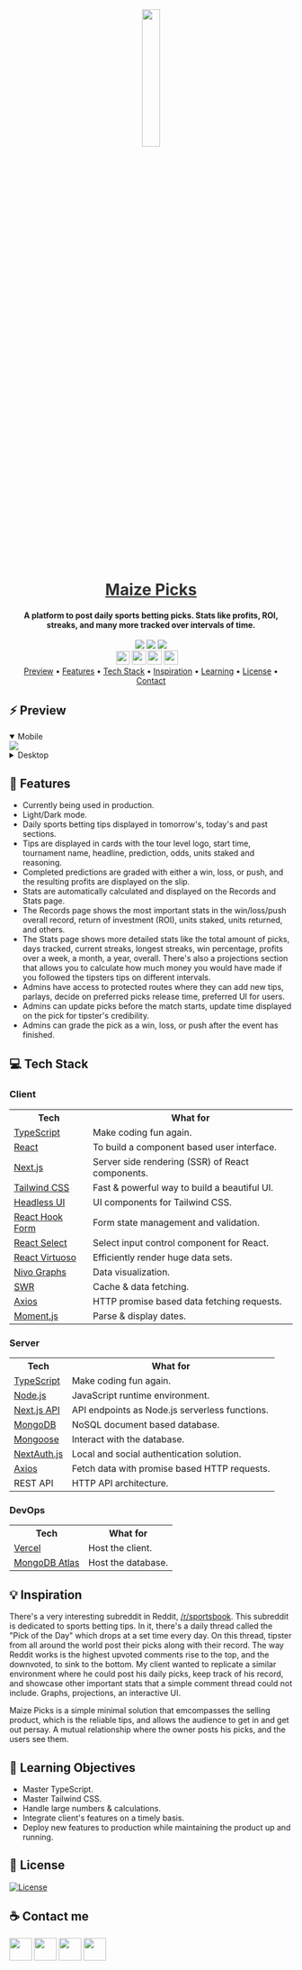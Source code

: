 <div align="center">
    <img src="https://i.ibb.co/pf52rD3/logo.png" width="25%"/>
    <a href="https://maizepicks.vercel.app" style="color: #303030;"><h1>Maize Picks</h1></a>
    <h4>A platform to post daily sports betting picks. Stats like profits, ROI, streaks, and many more tracked over intervals of time.</h4>
</div>

<div align="center">
    <img src="https://img.shields.io/github/last-commit/arsantiagolopez/picks?label=updated"/>
    <a href="https://github.com/arsantiagolopez/picks/blob/main/LICENSE"><img src="https://img.shields.io/github/license/arsantiagolopez/picks?color=303030" /></a>
    <img src="https://img.shields.io/github/languages/top/arsantiagolopez/picks" />
</div>

<div align="center">
	<a href="https://alexandersantiago.com/"><img src="https://alexandersantiago.com/alex.png" width="24" style="margin-left: -1em;" /></a>
	<a href="https://instagram.com/asantilopez"><img src="https://cdn2.iconfinder.com/data/icons/black-white-social-media/32/instagram_online_social_media_photo-1024.png" width="25" /></a>
	<a href="https://twitter.com/arsantiagolopez"><img src="https://cdn2.iconfinder.com/data/icons/black-white-social-media/32/twitter_online_social_media-512.png" width="25" /></a>
	<a href="mailto:arsantiagolopez@gmail.com"><img src="https://cdn4.iconfinder.com/data/icons/black-white-social-media/32/mail_email_envelope_send_message-1024.png" width="25" /></a>
</div>

<div align="center">
  <a href="#preview">Preview</a> •
  <a href="#features">Features</a> •
  <a href="#tech">Tech Stack</a> •
  <a href="#inspiration">Inspiration</a> •
  <a href="#objectives">Learning</a> •
  <a href="#license">License</a> •
  <a href="#contact">Contact</a>
</div>

<h2 id="preview">⚡ Preview</h2>

<details open>
  <summary>Mobile</summary>
  <img src="https://github.com/arsantiagolopez/gifs/blob/main/picks/mobile.gif" />
</details>

<details>
  <summary>Desktop</summary>
  <img src="https://github.com/arsantiagolopez/gifs/blob/main/picks/desktop.gif" />
</details>

<h2 id="features">🎯 Features</h2>

- Currently being used in production.
- Light/Dark mode.
- Daily sports betting tips displayed in tomorrow's, today's and past sections.
- Tips are displayed in cards with the tour level logo, start time, tournament name, headline, prediction, odds, units staked and reasoning.
- Completed predictions are graded with either a win, loss, or push, and the resulting profits are displayed on the slip.
- Stats are automatically calculated and displayed on the Records and Stats page.
- The Records page shows the most important stats in the win/loss/push overall record, return of investment (ROI), units staked, units returned, and others.
- The Stats page shows more detailed stats like the total amount of picks, days tracked, current streaks, longest streaks, win percentage, profits over a week, a month, a year, overall. There's also a projections section that allows you to calculate how much money you would have made if you followed the tipsters tips on different intervals.
- Admins have access to protected routes where they can add new tips, parlays, decide on preferred picks release time, preferred UI for users.
- Admins can update picks before the match starts, update time displayed on the pick for tipster's credibility.
- Admins can grade the pick as a win, loss, or push after the event has finished.

<h2 id="tech">‎‍💻 Tech Stack</h2>

### Client

<table>
  <tr>
      <th>Tech</th>
      <th>What for</th>
  </tr>
    <tr>
      <td><a href="https://www.typescriptlang.org/">TypeScript</a></td>
      <td>Make coding fun again.</td>
  </tr>
  <tr>
      <td><a href="https://reactjs.org/">React</a></td>
      <td>To build a component based user interface.</td>
  </tr>
  <tr>
      <td><a href="https://nextjs.org/">Next.js</a></td>
      <td>Server side rendering (SSR) of React components.</td>
  </tr>
    <tr>
    <td><a href="https://tailwindcss.com/">Tailwind CSS</td>
    <td>Fast & powerful way to build a beautiful UI.</td>
  </tr>
    <tr>
      <td><a href="https://headlessui.dev/">Headless UI</a></td>
      <td>UI components for Tailwind CSS.</td>
    </tr>
    <tr>
      <td><a href="https://react-hook-form.com/">React Hook Form</a></td>
      <td>Form state management and validation.</td>
  </tr>
  <tr>
      <td><a href="https://react-select.com/">React Select</a></td>
      <td>Select input control component for React.</td>
  </tr>
  <tr>
      <td><a href="https://virtuoso.dev/">React Virtuoso</a></td>
      <td>Efficiently render huge data sets.</td>
    </tr>
    <tr>
      <td><a href="https://nivo.rocks/">Nivo Graphs</a></td>
      <td>Data visualization.</td>
  </tr>
  <tr>
      <td><a href="https://swr.vercel.app/">SWR</a></td>
      <td>Cache & data fetching.</td>
  </tr>
  <tr>
      <td><a href="https://axios-http.com/docs/intro">Axios</a></td>
      <td>HTTP promise based data fetching requests.</td>
  </tr>
  <tr>
      <td><a href="https://momentjs.com/">Moment.js</a></td>
      <td>Parse & display dates.</td>
  </tr>
</table>

### Server

<table>
    <tr>
        <th>Tech</th>
        <th>What for</th>
    </tr>
    <tr>
      <td><a href="https://www.typescriptlang.org/">TypeScript</a></td>
      <td>Make coding fun again.</td>
  </tr>
    <tr>
        <td><a href="https://nodejs.org/">Node.js</a></td>
        <td>JavaScript runtime environment.</td>
    </tr>
    <tr>
        <td><a href="https://nextjs.org/">Next.js API</a></td>
        <td>API endpoints as Node.js serverless functions.</td>
    </tr>
    </tr>
        <tr>
        <td><a href="https://www.mongodb.com/">MongoDB</a></td>
        <td>NoSQL document based database.</td>
    </tr>
    <tr>
        <td><a href="https://www.mongoose.com/">Mongoose</a></td>
        <td>Interact with the database.</td>
    </tr>
    <tr>
        <td><a href="https://next-auth.js.org/">NextAuth.js</a></td>
        <td>Local and social authentication solution.</td>
    </tr>
     <tr>
      <td><a href="https://axios-http.com/docs/intro">Axios</a></td>
      <td>Fetch data with promise based HTTP requests.</td>
  </tr>
    <tr>
        <td>REST API</td>
        <td>HTTP API architecture.</td>
    </tr>
</table>

### DevOps

<table>
    <tr>
        <th>Tech</th>
        <th>What for</th>
    </tr>
    <tr>
        <td><a href="https://vercel.com/">Vercel</a></td>
        <td>Host the client.</td>
    </tr>
    <tr>
        <td><a href="https://docs.polygon.technology/docs/develop/network-details/network/">MongoDB Atlas</a></td>
        <td>Host the database.</td>
    </tr>
</table>

<h2 id="inspiration">💡 Inspiration</h2>

There's a very interesting subreddit in Reddit, [/r/sportsbook](https://www.reddit.com/r/sportsbook/). This subreddit is dedicated to sports betting tips. In it, there's a daily thread called the "Pick of the Day" which drops at a set time every day. On this thread, tipster from all around the world post their picks along with their record. The way Reddit works is the highest upvoted comments rise to the top, and the downvoted, to sink to the bottom. My client wanted to replicate a similar environment where he could post his daily picks, keep track of his record, and showcase other important stats that a simple comment thread could not include. Graphs, projections, an interactive UI.

Maize Picks is a simple minimal solution that emcompasses the selling product, which is the reliable tips, and allows the audience to get in and get out persay. A mutual relationship where the owner posts his picks, and the users see them.

<h2 id="objectives">🚀 Learning Objectives</h2>

- Master TypeScript.
- Master Tailwind CSS.
- Handle large numbers & calculations.
- Integrate client's features on a timely basis.
- Deploy new features to production while maintaining the product up and running.

<h2 id="license">📜 License</h2>

[![License](https://img.shields.io/github/license/arsantiagolopez/picks?color=303030)](./LICENSE)

<h2 id="contact">☕ Contact me</h2>

<div align="left">
	<a href="https://alexandersantiago.com/"><img src="https://alexandersantiago.com/alex.png" width="40" /></a>
	<a href="https://instagram.com/asantilopez"><img src="https://cdn2.iconfinder.com/data/icons/black-white-social-media/32/instagram_online_social_media_photo-1024.png" width="40" /></a>
	<a href="https://twitter.com/arsantiagolopez"><img src="https://cdn2.iconfinder.com/data/icons/black-white-social-media/32/twitter_online_social_media-512.png" width="40" /></a>
	<a href="mailto:arsantiagolopez@gmail.com"><img src="https://cdn4.iconfinder.com/data/icons/black-white-social-media/32/mail_email_envelope_send_message-1024.png" width="40" /></a>
</div>
